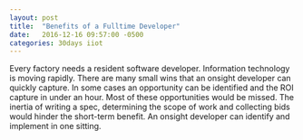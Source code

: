 ```yaml
---
layout: post
title:  "Benefits of a Fulltime Developer"
date:   2016-12-16 09:57:00 -0500
categories: 30days iiot
---
```

Every factory needs a resident software developer. Information technology is moving rapidly. There are many small wins that an onsight developer can quickly capture. In some cases an opportunity can be identified and the ROI capture in under an hour. Most of these opportunities would be missed. The inertia of writing a spec, determining the scope of work and collecting bids would hinder the short-term benefit. An onsight developer can identify and implement in one sitting.
